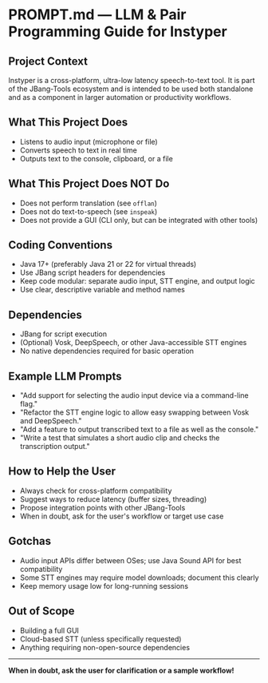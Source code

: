 # PROMPT.md — LLM & Pair Programming Guide for Instyper

## Project Context

Instyper is a cross-platform, ultra-low latency speech-to-text tool. It is part of the JBang-Tools ecosystem and is intended to be used both standalone and as a component in larger automation or productivity workflows.

## What This Project Does

- Listens to audio input (microphone or file)
- Converts speech to text in real time
- Outputs text to the console, clipboard, or a file

## What This Project Does NOT Do

- Does not perform translation (see `offlan`)
- Does not do text-to-speech (see `inspeak`)
- Does not provide a GUI (CLI only, but can be integrated with other tools)

## Coding Conventions

- Java 17+ (preferably Java 21 or 22 for virtual threads)
- Use JBang script headers for dependencies
- Keep code modular: separate audio input, STT engine, and output logic
- Use clear, descriptive variable and method names

## Dependencies

- JBang for script execution
- (Optional) Vosk, DeepSpeech, or other Java-accessible STT engines
- No native dependencies required for basic operation

## Example LLM Prompts

- "Add support for selecting the audio input device via a command-line flag."
- "Refactor the STT engine logic to allow easy swapping between Vosk and DeepSpeech."
- "Add a feature to output transcribed text to a file as well as the console."
- "Write a test that simulates a short audio clip and checks the transcription output."

## How to Help the User

- Always check for cross-platform compatibility
- Suggest ways to reduce latency (buffer sizes, threading)
- Propose integration points with other JBang-Tools
- When in doubt, ask for the user's workflow or target use case

## Gotchas

- Audio input APIs differ between OSes; use Java Sound API for best compatibility
- Some STT engines may require model downloads; document this clearly
- Keep memory usage low for long-running sessions

## Out of Scope

- Building a full GUI
- Cloud-based STT (unless specifically requested)
- Anything requiring non-open-source dependencies

---

**When in doubt, ask the user for clarification or a sample workflow!** 